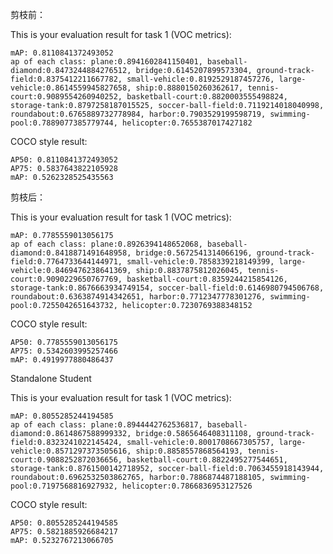 剪枝前：

This is your evaluation result for task 1 (VOC metrics):

    mAP: 0.8110841372493052
    ap of each class: plane:0.8941602841150401, baseball-diamond:0.8473244884276512, bridge:0.6145207899573304, ground-track-field:0.8375412211667782, small-vehicle:0.8192529187457276, large-vehicle:0.8614559945827658, ship:0.8880150260362617, tennis-court:0.9089554260940252, basketball-court:0.8820003555498824, storage-tank:0.8797258187015525, soccer-ball-field:0.7119214018040998, roundabout:0.6765889732778984, harbor:0.7903529199598719, swimming-pool:0.7889077385779744, helicopter:0.7655387017427182

COCO style result:

    AP50: 0.8110841372493052
    AP75: 0.5837643822105928
    mAP: 0.5262328525435563

剪枝后：

This is your evaluation result for task 1 (VOC metrics):

    mAP: 0.7785559013056175
    ap of each class: plane:0.8926394148652068, baseball-diamond:0.8418871491648958, bridge:0.5672541314066196, ground-track-field:0.7764733644144971, small-vehicle:0.7858339218149399, large-vehicle:0.8469476238641369, ship:0.8837875812026045, tennis-court:0.9090229650767769, basketball-court:0.8359244215854126, storage-tank:0.8676663934749154, soccer-ball-field:0.6146980794506768, roundabout:0.6363874914342651, harbor:0.7712347778301276, swimming-pool:0.7255042651643732, helicopter:0.7230769388348152

COCO style result:

    AP50: 0.7785559013056175
    AP75: 0.5342603995257466
    mAP: 0.4919977880486437


Standalone Student

This is your evaluation result for task 1 (VOC metrics):

    mAP: 0.8055285244194585
    ap of each class: plane:0.8944442762536817, baseball-diamond:0.8614867588999332, bridge:0.5865646408311108, ground-track-field:0.8323241022145424, small-vehicle:0.8001708667305757, large-vehicle:0.8571297373505616, ship:0.8858557868564193, tennis-court:0.9088252872036656, basketball-court:0.8822495277544651, storage-tank:0.8761500142718952, soccer-ball-field:0.7063455918143944, roundabout:0.6962532503862765, harbor:0.7886874487188105, swimming-pool:0.7197568816927932, helicopter:0.7866836953127526

COCO style result:

    AP50: 0.8055285244194585
    AP75: 0.5821885926684217
    mAP: 0.5232767213066705
